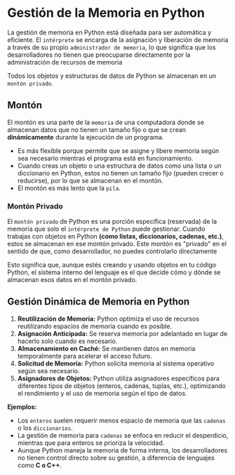 # Gestión de la Memoria en Python

La gestión de memoria en Python está diseñada para ser automática y eficiente. El `intérprete` se encarga de la asignación y liberación de memoria a través de su propio `administrador de memoria`, lo que significa que los desarrolladores no tienen que preocuparse directamente por la administración de recursos de memoria

Todos los objetos y estructuras de datos de Python se almacenan en un `montón privado`.

## Montón

El montón es una parte de la `memoria` de una computadora donde se almacenan datos que no tienen un tamaño fijo o que se crean **dinámicamente** durante la ejecución de un programa.

- Es más flexible porque permite que se asigne y libere memoria según sea necesario mientras el programa está en funcionamiento.
- Cuando creas un objeto o una estructura de datos como una lista o un diccionario en Python, estos no tienen un tamaño fijo (pueden crecer o reducirse), por lo que se almacenan en el montón.
- El montón es más lento que la `pila`.

### Montón Privado

El `montón privado` de Python es una porción específica (reservada) de la memoria que solo el `intérprete de Python` puede gestionar.
Cuando trabajas con objetos en Python **(como listas, diccionarios, cadenas, etc.)**, estos se almacenan en ese montón privado. Este montón es "privado" en el sentido de que, como desarrollador, no puedes controlarlo directamente

Esto significa que, aunque estés creando y usando objetos en tu código Python, el sistema interno del lenguaje es el que decide cómo y dónde se almacenan esos datos en el montón privado.

## Gestión Dinámica de Memoria en Python

1. **Reutilización de Memoria:** Python optimiza el uso de recursos reutilizando espacios de memoria cuando es posible.
2. **Asignación Anticipada:** Se reserva memoria por adelantado en lugar de hacerlo solo cuando es necesario.
3. **Almacenamiento en Caché:** Se mantienen datos en memoria temporalmente para acelerar el acceso futuro.
4. **Solicitud de Memoria:** Python solicita memoria al sistema operativo según sea necesario.
5. **Asignadores de Objetos:** Python utiliza asignadores específicos para diferentes tipos de objetos (enteros, cadenas, tuplas, etc.), optimizando el rendimiento y el uso de memoria según el tipo de datos.

**Ejemplos:**

- Los `enteros` suelen requerir menos espacio de memoria que las `cadenas` o los `diccionarios`.
- La gestión de memoria para `cadenas` se enfoca en reducir el desperdicio, mientras que para enteros se prioriza la velocidad.
- Aunque Python maneja la memoria de forma interna, los desarrolladores no tienen control directo sobre su gestión, a diferencia de lenguajes como **C o C++**.
